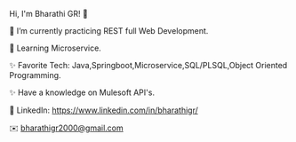Hi, I'm Bharathi GR! 👋

🔭 I’m  currently practicing REST full Web Development.   

🌱  Learning Microservice.

✨ Favorite Tech: Java,Springboot,Microservice,SQL/PLSQL,Object Oriented Programming.  

✨  Have a knowledge on Mulesoft API's.

💼 LinkedIn: https://www.linkedin.com/in/bharathigr/ 

✉️ bharathigr2000@gmail.com
